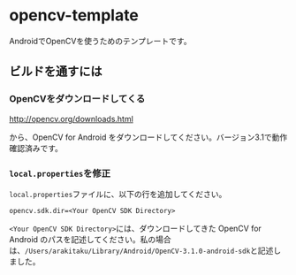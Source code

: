 # opencv-template
AndroidでOpenCVを使うためのテンプレートです。

## ビルドを通すには

### OpenCVをダウンロードしてくる
http://opencv.org/downloads.html

から、OpenCV for Android をダウンロードしてください。バージョン3.1で動作確認済みです。

### `local.properties`を修正

`local.properties`ファイルに、以下の行を追加してください。

```
opencv.sdk.dir=<Your OpenCV SDK Directory>
```

`<Your OpenCV SDK Directory>`には、ダウンロードしてきた OpenCV for Android のパスを記述してください。私の場合は、`/Users/arakitaku/Library/Android/OpenCV-3.1.0-android-sdk`と記述しました。